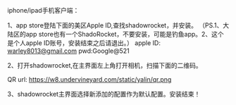 iphone/ipad手机客户端： 

1、app store登陆下面的美区Apple ID,查找shadowrocket，并安装。
（PS.1、大陆区的app store也有一个ShadoRocket，不要安装，可能是钓鱼app。2、这个是个人apple ID账号，安装结束之后请退出。）
apple ID: warley8013@gmail.com pwd:Google@521

2、打开shadowrocket,在主界面左上角打开相机，扫描下面的二维码。

QR url: https://w8.undervineyard.com/static/yalin/qr.png

3、shadowrocket主界面选择新添加的配置作为默认配置。安装结束！